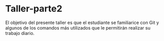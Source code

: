 # Taller-parte2
El objetivo del presente taller es que el estudiante se familiarice con Git y algunos de los comandos más utilizados que le permitirán realizar su trabajo diario.
